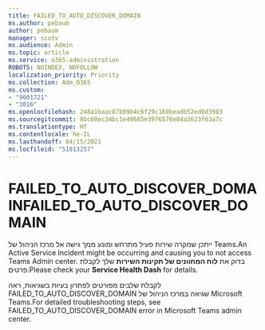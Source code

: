 ```yaml
---
title: FAILED_TO_AUTO_DISCOVER_DOMAIN
ms.author: pebaum
author: pebaum
manager: scotv
ms.audience: Admin
ms.topic: article
ms.service: o365-administration
ROBOTS: NOINDEX, NOFOLLOW
localization_priority: Priority
ms.collection: Adm_O365
ms.custom:
- "9001721"
- "3816"
ms.openlocfilehash: 248a1baac87b09b4c6f29c160beadb52ed0d3983
ms.sourcegitcommit: 8bc60ec34bc1e40685e3976576e04a2623f63a7c
ms.translationtype: HT
ms.contentlocale: he-IL
ms.lasthandoff: 04/15/2021
ms.locfileid: "51813257"
---
```

# <a name="failed_to_auto_discover_domain"></a><span data-ttu-id="25ba2-102">FAILED_TO_AUTO_DISCOVER_DOMAIN</span><span class="sxs-lookup"><span data-stu-id="25ba2-102">FAILED_TO_AUTO_DISCOVER_DOMAIN</span></span>

<span data-ttu-id="25ba2-103">ייתכן שמקרה שירות פעיל מתרחש ומונע ממך גישה אל מרכז הניהול של Teams.</span><span class="sxs-lookup"><span data-stu-id="25ba2-103">An Active Service Incident might be occurring and causing you to not access Teams Admin center.</span></span> <span data-ttu-id="25ba2-104">בדוק את **לוח המחוונים של תקינות השירות** שלך לקבלת פרטים.</span><span class="sxs-lookup"><span data-stu-id="25ba2-104">Please check your **Service Health Dash** for details.</span></span>

<span data-ttu-id="25ba2-105">לקבלת שלבים מפורטים לפתרון בעיות בשגיאות, ראה FAILED_TO_AUTO_DISCOVER_DOMAIN שגיאה במרכז הניהול של Microsoft Teams.</span><span class="sxs-lookup"><span data-stu-id="25ba2-105">For detailed troubleshooting steps, see FAILED_TO_AUTO_DISCOVER_DOMAIN error in Microsoft Teams admin center.</span></span>
